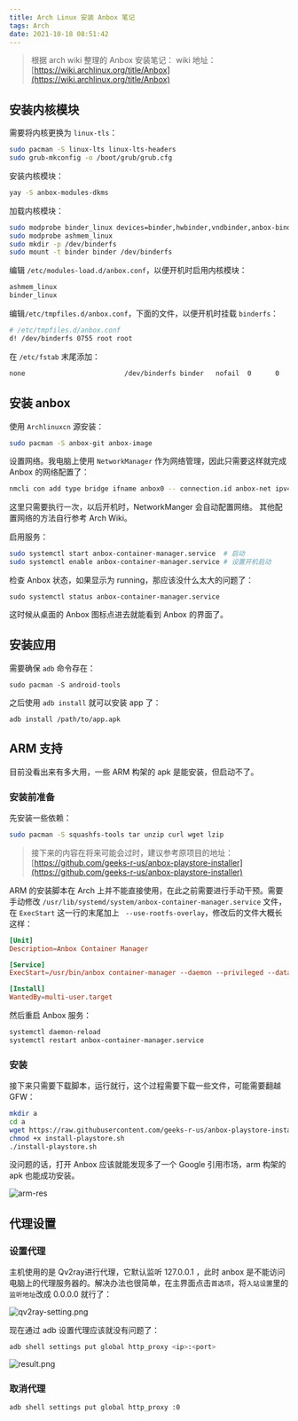 ```yaml
---
title: Arch Linux 安装 Anbox 笔记
tags: Arch
date: 2021-10-18 08:51:42
---
```


> 根据 arch wiki 整理的 Anbox 安装笔记：
> wiki 地址：[https://wiki.archlinux.org/title/Anbox](https://wiki.archlinux.org/title/Anbox)

## 安装内核模块

需要将内核更换为 `linux-tls`：

```bash
sudo pacman -S linux-lts linux-lts-headers
sudo grub-mkconfig -o /boot/grub/grub.cfg
```

安装内核模块：

```bash
yay -S anbox-modules-dkms
```

加载内核模块：

```bash
sudo modprobe binder_linux devices=binder,hwbinder,vndbinder,anbox-binder,anbox-hwbinder,anbox-vndbinder
sudo modprobe ashmem_linux
sudo mkdir -p /dev/binderfs
sudo mount -t binder binder /dev/binderfs
```

编辑 `/etc/modules-load.d/anbox.conf`，以便开机时启用内核模块：

```bash
ashmem_linux
binder_linux
```

编辑`/etc/tmpfiles.d/anbox.conf`，下面的文件，以便开机时挂载 `binderfs`：

```bash
# /etc/tmpfiles.d/anbox.conf
d! /dev/binderfs 0755 root root
```

在 `/etc/fstab` 末尾添加：

```bash
none                         /dev/binderfs binder   nofail  0      0
```

## 安装 anbox

使用 `Archlinuxcn` 源安装：

```bash
sudo pacman -S anbox-git anbox-image
```

设置网络。我电脑上使用 `NetworkManager` 作为网络管理，因此只需要这样就完成 Anbox 的网络配置了：

```bash
nmcli con add type bridge ifname anbox0 -- connection.id anbox-net ipv4.method shared ipv4.addresses 192.168.250.1/24
```

这里只需要执行一次，以后开机时，NetworkManger 会自动配置网络。 其他配置网络的方法自行参考 Arch Wiki。

启用服务：

```bash
sudo systemctl start anbox-container-manager.service  # 启动
sudo systemctl enable anbox-container-manager.service # 设置开机启动
```

检查 Anbox 状态，如果显示为 running，那应该没什么太大的问题了：

```
sudo systemctl status anbox-container-manager.service
```

这时候从桌面的 Anbox 图标点进去就能看到 Anbox 的界面了。


## 安装应用

需要确保 `adb` 命令存在：

```
sudo pacman -S android-tools
```

之后使用 `adb install` 就可以安装 app 了：

```
adb install /path/to/app.apk
```

## ARM 支持

目前没看出来有多大用，一些 ARM 构架的 apk 是能安装，但启动不了。

### 安装前准备

先安装一些依赖：

```bash
sudo pacman -S squashfs-tools tar unzip curl wget lzip 
```

> 接下来的内容在将来可能会过时，建议参考原项目的地址：[https://github.com/geeks-r-us/anbox-playstore-installer](https://github.com/geeks-r-us/anbox-playstore-installer)

ARM 的安装脚本在 Arch 上并不能直接使用，在此之前需要进行手动干预。需要手动修改 `/usr/lib/systemd/system/anbox-container-manager.service` 文件，在 `ExecStart` 这一行的末尾加上 ` --use-rootfs-overlay`，修改后的文件大概长这样：

```conf
[Unit]
Description=Anbox Container Manager

[Service]
ExecStart=/usr/bin/anbox container-manager --daemon --privileged --data-path=/var/lib/anbox --use-rootfs-overlay

[Install]
WantedBy=multi-user.target
```

然后重启 Anbox 服务：

```bash
systemctl daemon-reload
systemctl restart anbox-container-manager.service
```

### 安装

接下来只需要下载脚本，运行就行，这个过程需要下载一些文件，可能需要翻越 GFW：

```bash
mkdir a
cd a
wget https://raw.githubusercontent.com/geeks-r-us/anbox-playstore-installer/master/install-playstore.sh
chmod +x install-playstore.sh
./install-playstore.sh
```

没问题的话，打开 Anbox 应该就能发现多了一个 Google 引用市场，arm 构架的 apk 也能成功安装。

![arm-res](./arm-res.png)


## 代理设置

### 设置代理

主机使用的是 Qv2ray进行代理，它默认监听 127.0.0.1 ，此时 anbox 是不能访问电脑上的代理服务器的。解决办法也很简单，在主界面点击`首选项`，将`入站设置`里的`监听地址`改成 0.0.0.0 就行了：

![qv2ray-setting.png](./qv2ray-setting.png)

现在通过 adb 设置代理应该就没有问题了：

```bash
adb shell settings put global http_proxy <ip>:<port>
```
![result.png](./result.png)

### 取消代理

```bash
adb shell settings put global http_proxy :0
```